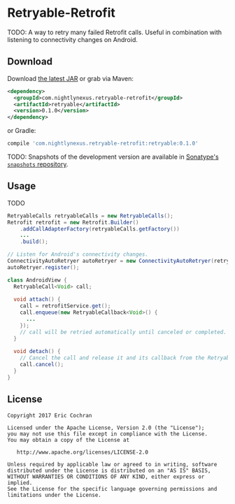 Retryable-Retrofit
====================

TODO: A way to retry many failed Retrofit calls. Useful in combination with listening to connectivity changes on Android.


Download
--------

Download [the latest JAR][jar] or grab via Maven:
```xml
<dependency>
  <groupId>com.nightlynexus.retryable-retrofit</groupId>
  <artifactId>retryable</artifactId>
  <version>0.1.0</version>
</dependency>
```
or Gradle:
```groovy
compile 'com.nightlynexus.retryable-retrofit:retryable:0.1.0'
```

TODO: Snapshots of the development version are available in [Sonatype's `snapshots` repository][snap].



Usage
-----

TODO
```java
RetryableCalls retryableCalls = new RetryableCalls();
Retrofit retrofit = new Retrofit.Builder()
    .addCallAdapterFactory(retryableCalls.getFactory())
    ...
    .build();

// Listen for Android's connectivity changes.
ConnectivityAutoRetryer autoRetryer = new ConnectivityAutoRetryer(retryableCalls, context);
autoRetryer.register();

class AndroidView {
  RetryableCall<Void> call;
  
  void attach() {
    call = retrofitService.get();
    call.enqueue(new RetryableCallback<Void>() {
      ...
    });
    // call will be retried automatically until canceled or completed.
  }
  
  void detach() {
    // Cancel the call and release it and its callback from the RetryableCalls instance if it has not been completed yet.
    call.cancel();
  }
}
```


License
-------

    Copyright 2017 Eric Cochran

    Licensed under the Apache License, Version 2.0 (the "License");
    you may not use this file except in compliance with the License.
    You may obtain a copy of the License at

       http://www.apache.org/licenses/LICENSE-2.0

    Unless required by applicable law or agreed to in writing, software
    distributed under the License is distributed on an "AS IS" BASIS,
    WITHOUT WARRANTIES OR CONDITIONS OF ANY KIND, either express or implied.
    See the License for the specific language governing permissions and
    limitations under the License.



 [jar]: https://search.maven.org/remote_content?g=com.nightlynexus.retryable-retrofit&a=retryable&v=LATEST
 [snap]: https://oss.sonatype.org/content/repositories/snapshots/

